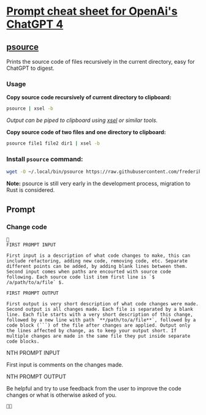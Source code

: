# [Prompt cheat sheet for OpenAi's ChatGPT 4](#prompt)
## [psource](https://github.com/frederikstroem/prompt-cheat-sheet/blob/main/psource.py)
Prints the source code of files recursively in the current directory, easy for ChatGPT to digest.

### Usage
**Copy source code recursively of current directory to clipboard:**
```bash
psource | xsel -b
```
*Output can be piped to clipboard using [xsel](https://github.com/kfish/xsel) or similar tools.*

**Copy source code of two files and one directory to clipboard:**
```bash
psource file1 file2 dir1 | xsel -b
```

### Install `psource` command:
```bash
wget -O ~/.local/bin/psource https://raw.githubusercontent.com/frederikstroem/prompt-cheat-sheet/main/psource.py && chmod +x ~/.local/bin/psource
```
**Note:** psource is still very early in the development process, migration to Rust is considered.

## Prompt
### Change code
```plaintext
🤖
FIRST PROMPT INPUT

First input is a description of what code changes to make, this can include refactoring, adding new code, removing code, etc. Separate different points can be added, by adding blank lines between them.
Second input comes when paths are encourted with source code following. Each source code list item first line is `$ /a/path/to/a/file` $.

FIRST PROMPT OUTPUT

First output is very short description of what code changes were made.
Second output is all changes made. Each file is separated by a blank line. Each file starts with a very short description of this change, followed by a new line with path `**/path/to/a/file**`, followed by a code block (```) of the file after changes are applied. Output only the lines affected by change, as to keep your output short. If multiple changes are made in the same file they put inside separate code blocks.
```

NTH PROMPT INPUT

First input is comments on the changes made.

NTH PROMPT OUTPUT

Be helpful and try to use feedback from the user to improve the code changes or what is otherwise asked of you.
```
🧑‍💻


```
